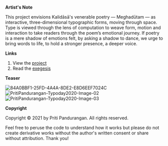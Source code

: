 **Artist's Note**

This project envisions Kalidāsā's venerable poetry — Meghadūtam — as interactive, three-dimensional typographic forms, moving through space. Type is viewed through the lens of computation to weave form, motion and interaction to take readers through the poem’s emotional journey. If poetry is a mere shadow of emotions felt, by asking a shadow to dance, we urge to bring words to life, to hold a stronger presence, a deeper voice.

**Links**

1. View the [project](https://meghadutam.priti.is)
2. Read the [exegesis](exegesis.pdf)

**Teaser**

![84A0BBF1-25FD-4A4A-8DE2-E8D6EEF7024C](https://user-images.githubusercontent.com/15939958/118765511-ce437800-b898-11eb-87ba-ab2eb9663be6.JPG)
![PritiPandurangan-Typoday2020-Image-02](https://user-images.githubusercontent.com/15939958/118765588-e7e4bf80-b898-11eb-9f69-4f9380b28a49.JPG)
![PritiPandurangan-Typoday2020-Image-03](https://user-images.githubusercontent.com/15939958/118765596-eb784680-b898-11eb-945b-56d34868936a.JPG)

**Copyright**

Copyright © 2021 by Priti Pandurangan. All rights reserved. 

Feel free to peruse the code to understand how it works but please do not create derivative works without the author's written consent or share without attribution. Thank you!
